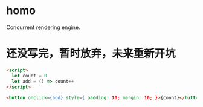 # homo

Concurrent rendering engine.

# 还没写完，暂时放弃，未来重新开坑

```html
<script>
  let count = 0
  let add = () => count++
</script>

<button onclick={add} style={ padding: 10; margin: 10; }>{count}</button>
```
